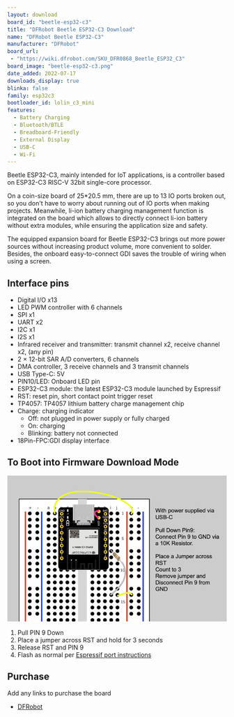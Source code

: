 ```yaml
---
layout: download
board_id: "beetle-esp32-c3"
title: "DFRobot Beetle ESP32-C3 Download"
name: "DFRobot Beetle ESP32-C3"
manufacturer: "DFRobot"
board_url:
 - "https://wiki.dfrobot.com/SKU_DFR0868_Beetle_ESP32_C3"
board_image: "beetle-esp32-c3.png"
date_added: 2022-07-17
downloads_display: true
blinka: false
family: esp32c3
bootloader_id: lolin_c3_mini
features:
  - Battery Charging
  - Bluetooth/BTLE
  - Breadboard-Friendly
  - External Display
  - USB-C
  - Wi-Fi
---
```


Beetle ESP32-C3, mainly intended for IoT applications, is a controller based on
ESP32-C3 RISC-V 32bit single-core processor.

On a coin-size board of 25*20.5 mm, there are up to 13 IO ports broken out, so
you don't have to worry about running out of IO ports when making projects.
Meanwhile, li-ion battery charging management function is integrated on the
board which allows to directly connect li-ion battery without extra modules,
while ensuring the application size and safety.

The equipped expansion board for Beetle ESP32-C3 brings out more power sources
without increasing product volume, more convenient to solder. Besides, the
onboard easy-to-connect GDI saves the trouble of wiring when using a screen.

## Interface pins

- Digital I/O x13
- LED PWM controller with 6 channels
- SPI x1
- UART x2
- I2C x1
- I2S x1
- Infrared receiver and transmitter: transmit channel x2, receive channel x2,
(any pin)
- 2 × 12-bit SAR A/D converters, 6 channels
- DMA controller, 3 receive channels and 3 transmit channels
- USB Type-C: 5V
- PIN10/LED: Onboard LED pin
- ESP32-C3 module: the latest ESP32-C3 module launched by Espressif
- RST: reset pin, short contact point trigger reset
- TP4057: TP4057 lithium battery charge management chip
- Charge: charging indicator
  - Off: not plugged in power supply or fully charged
  - On: charging
  - Blinking: battery not connected
- 18Pin-FPC:GDI display interface

## To Boot into Firmware Download Mode

![Beetle ESP32 C3 Firmware Download](/assets/images/boards/original/beetle-esp32-c3-downloadmode.png)

1. Pull PIN 9 Down
1. Place a jumper across RST and hold for 3 seconds
1. Release RST and PIN 9
1. Flash as normal per [Espressif port instructions](https://github.com/adafruit/circuitpython/tree/main/ports/espressif#building-and-flashing)

## Purchase
Add any links to purchase the board
* [DFRobot](https://www.dfrobot.com/product-2566.html)

